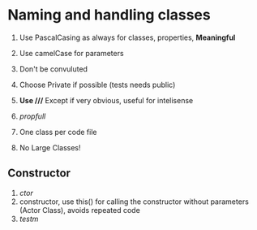 # Naming and handling classes

1. Use PascalCasing as always for classes, properties, **Meaningful**
2. Use camelCase for parameters
3. Don't be convuluted
4. Choose Private if possible (tests needs public)
5. **Use ///** Except if very obvious, useful for intelisense
6. *propfull*

7. One class per code file
8. No Large Classes!

## Constructor

1. *ctor*
2. constructor, use this() for calling the constructor without parameters (Actor Class), avoids repeated code
3. *testm*

